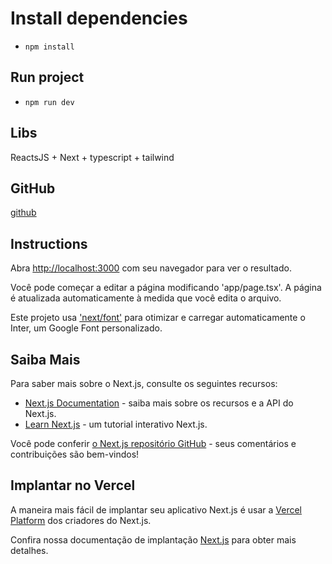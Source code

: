 # Install dependencies
- `npm install` 

## Run project
- `npm run dev`

## Libs
ReactsJS + Next + typescript + tailwind

## GitHub
[github](https://github.com/carlosaw/ReactJS-API)

## Instructions

Abra [http://localhost:3000](http://localhost:3000) com seu navegador para ver o resultado.

Você pode começar a editar a página modificando 'app/page.tsx'. A página é atualizada automaticamente à medida que você edita o arquivo.

Este projeto usa ['next/font'](https://nextjs.org/docs/basic-features/font-optimization) para otimizar e carregar automaticamente o Inter, um Google Font personalizado.

## Saiba Mais

Para saber mais sobre o Next.js, consulte os seguintes recursos:

- [Next.js Documentation](https://nextjs.org/docs) - saiba mais sobre os recursos e a API do Next.js.
- [Learn Next.js](https://nextjs.org/learn) - um tutorial interativo Next.js.

Você pode conferir [o Next.js repositório GitHub](https://github.com/vercel/next.js/) - seus comentários e contribuições são bem-vindos!

## Implantar no Vercel

A maneira mais fácil de implantar seu aplicativo Next.js é usar a [Vercel Platform](https://vercel.com/new?utm_medium=default-template&filter=next.js&utm_source=create-next-app&utm_campaign=create-next-app-readme) dos criadores do Next.js.

Confira nossa documentação de implantação [Next.js](https://nextjs.org/docs/deployment) para obter mais detalhes.

